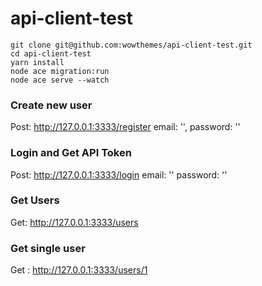 # api-client-test

```
git clone git@github.com:wowthemes/api-client-test.git
cd api-client-test
yarn install
node ace migration:run
node ace serve --watch
```

### Create new user 
Post: http://127.0.0.1:3333/register
email: '',
password: ''

### Login and Get API Token
Post: http://127.0.0.1:3333/login
email: ''
password: ''

### Get Users
Get: http://127.0.0.1:3333/users

### Get single user
Get : http://127.0.0.1:3333/users/1
